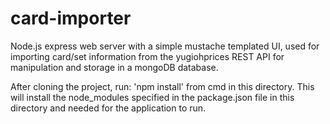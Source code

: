 # card-importer
Node.js express web server with a simple mustache templated UI, used for importing card/set information from the yugiohprices REST API for manipulation and storage in a mongoDB database.

After cloning the project, run: 'npm install' from cmd in this directory. This will install the node_modules specified in the package.json file in this directory and needed for the application to run.
